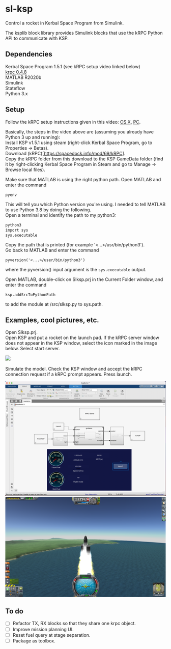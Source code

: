 # sl-ksp
Control a rocket in Kerbal Space Program from Simulink.

The ksplib block library provides Simulink blocks that use the kRPC Python 
API to communicate with KSP.

## Dependencies
Kerbal Space Program 1.5.1 (see kRPC setup video linked below)  
[krpc 0.4.8](https://krpc.github.io/krpc)  
MATLAB R2020b  
Simulink  
Stateflow  
Python 3.x


## Setup
Follow the kRPC setup instructions given in this video: 
[OS X](https://www.youtube.com/watch?v=x6wdnge-hZU&t=0s), 
[PC](https://www.youtube.com/watch?v=RQzWri_K_UY).  

Basically, the steps in the video above are (assuming you already have 
Python 3 up and running):  
Install KSP v1.5.1 using steam (right-click Kerbal Space Program, go to 
Properties -> Betas).  
Download (kRPC)[https://spacedock.info/mod/69/kRPC].  
Copy the kRPC folder from this download to the KSP GameData folder (find 
it by right-clicking Kerbal Space Program in Steam and go to Manage -> 
Browse local files).  

Make sure that MATLAB is using the right python path. Open MATLAB and 
enter the command  
```
pyenv
```
This will tell you which Python version you're using. 
I needed to tell MATLAB to use Python 3.8 by doing the following.  
Open a terminal and identify the path to my python3:
```
python3
import sys
sys.executable
```
Copy the path that is printed (for example '<...>/usr/bin/python3').  
Go back to MATLAB and enter the command  
```
pyversion('<...>/user/bin/python3')  
```
where the pyversion() input argument is the `sys.executable` output.

Open MATLAB, double-click on Slksp.prj in the Current Folder window, and 
enter the command  
```
ksp.addSrcToPythonPath  
```
to add the module at /src/slksp.py to sys.path.

## Examples, cool pictures, etc.

Open Slksp.prj.  
Open KSP and put a rocket on the launch pad. 
If the kRPC server window does not appear in the KSP window, select the 
icon marked in the image below. Select start server.  
<p float = "left">
    <img src="doc/images/"start-krpc-server-menu.png" />
</p> 
Simulate the model. Check the KSP window and accept the kRPC connection 
request if a kRPC prompt appears.  
Press launch.  

<p float = "left">
    <img src="doc/images/sl_demo.png" width ="600" />
    <img src="doc/images/ksp_demo.png" width="600" />
</p>

## To do
- [ ] Refactor TX, RX blocks so that they share one krpc object.
- [ ] Improve mission planning UI.
- [ ] Reset fuel query at stage separation.
- [ ] Package as toolbox.
